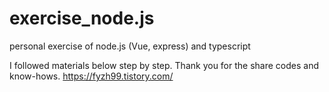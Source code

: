 # exercise_node.js
personal exercise of node.js (Vue, express) and typescript

I followed materials below step by step. Thank you for the share codes and know-hows.
https://fyzh99.tistory.com/
